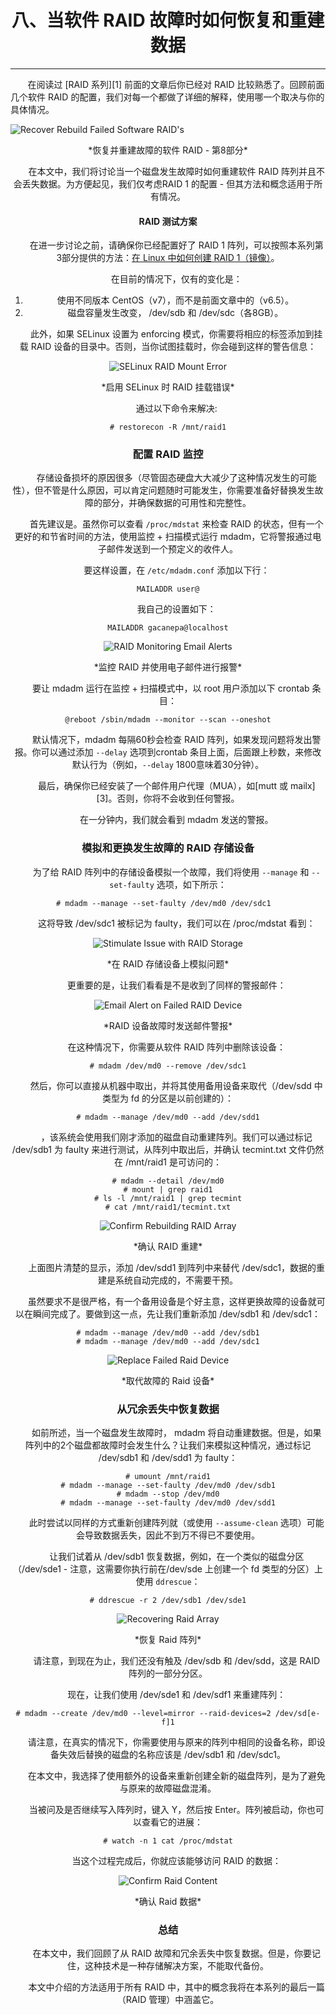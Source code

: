 # <center>八、当软件 RAID 故障时如何恢复和重建数据
--------
&nbsp;&nbsp;&nbsp;&nbsp;&nbsp;&nbsp;&nbsp;在阅读过 [RAID 系列][1] 前面的文章后你已经对 RAID 比较熟悉了。回顾前面几个软件 RAID 的配置，我们对每一个都做了详细的解释，使用哪一个取决与你的具体情况。

![Recover Rebuild Failed Software RAID's](http://www.tecmint.com/wp-content/uploads/2015/10/Recover-Rebuild-Failed-Software-RAID.png)
<center>*恢复并重建故障的软件 RAID - 第8部分*

&nbsp;&nbsp;&nbsp;&nbsp;&nbsp;&nbsp;&nbsp;在本文中，我们将讨论当一个磁盘发生故障时如何重建软件 RAID 阵列并且不会丢失数据。为方便起见，我们仅考虑RAID 1 的配置 - 但其方法和概念适用于所有情况。

#### RAID 测试方案 ####

&nbsp;&nbsp;&nbsp;&nbsp;&nbsp;&nbsp;&nbsp;在进一步讨论之前，请确保你已经配置好了 RAID 1 阵列，可以按照本系列第3部分提供的方法：[在 Linux 中如何创建 RAID 1（镜像）](2)。

&nbsp;&nbsp;&nbsp;&nbsp;&nbsp;&nbsp;&nbsp;在目前的情况下，仅有的变化是：

1. 使用不同版本 CentOS（v7），而不是前面文章中的（v6.5）。
2. 磁盘容量发生改变， /dev/sdb 和 /dev/sdc（各8GB）。

&nbsp;&nbsp;&nbsp;&nbsp;&nbsp;&nbsp;&nbsp;此外，如果 SELinux 设置为 enforcing 模式，你需要将相应的标签添加到挂载 RAID 设备的目录中。否则，当你试图挂载时，你会碰到这样的警告信息：

![SELinux RAID Mount Error](http://www.tecmint.com/wp-content/uploads/2015/10/SELinux-RAID-Mount-Error.png)
<center>*启用 SELinux 时 RAID 挂载错误*

&nbsp;&nbsp;&nbsp;&nbsp;&nbsp;&nbsp;&nbsp;通过以下命令来解决:

    # restorecon -R /mnt/raid1

### 配置 RAID 监控 ###

&nbsp;&nbsp;&nbsp;&nbsp;&nbsp;&nbsp;&nbsp;存储设备损坏的原因很多（尽管固态硬盘大大减少了这种情况发生的可能性），但不管是什么原因，可以肯定问题随时可能发生，你需要准备好替换发生故障的部分，并确保数据的可用性和完整性。

&nbsp;&nbsp;&nbsp;&nbsp;&nbsp;&nbsp;&nbsp;首先建议是。虽然你可以查看 `/proc/mdstat` 来检查 RAID 的状态，但有一个更好的和节省时间的方法，使用监控 + 扫描模式运行 mdadm，它将警报通过电子邮件发送到一个预定义的收件人。

&nbsp;&nbsp;&nbsp;&nbsp;&nbsp;&nbsp;&nbsp;要这样设置，在 `/etc/mdadm.conf` 添加以下行：

    MAILADDR user@

&nbsp;&nbsp;&nbsp;&nbsp;&nbsp;&nbsp;&nbsp;我自己的设置如下：

    MAILADDR gacanepa@localhost

![RAID Monitoring Email Alerts](http://www.tecmint.com/wp-content/uploads/2015/10/RAID-Monitoring-Email-Alerts.png)
<center>*监控 RAID 并使用电子邮件进行报警*

&nbsp;&nbsp;&nbsp;&nbsp;&nbsp;&nbsp;&nbsp;要让 mdadm 运行在监控 + 扫描模式中，以 root 用户添加以下 crontab 条目：

    @reboot /sbin/mdadm --monitor --scan --oneshot

&nbsp;&nbsp;&nbsp;&nbsp;&nbsp;&nbsp;&nbsp;默认情况下，mdadm 每隔60秒会检查 RAID 阵列，如果发现问题将发出警报。你可以通过添加 `--delay` 选项到crontab 条目上面，后面跟上秒数，来修改默认行为（例如，`--delay` 1800意味着30分钟）。

&nbsp;&nbsp;&nbsp;&nbsp;&nbsp;&nbsp;&nbsp;最后，确保你已经安装了一个邮件用户代理（MUA），如[mutt 或 mailx][3]。否则，你将不会收到任何警报。

&nbsp;&nbsp;&nbsp;&nbsp;&nbsp;&nbsp;&nbsp;在一分钟内，我们就会看到 mdadm 发送的警报。

### 模拟和更换发生故障的 RAID 存储设备 ###

&nbsp;&nbsp;&nbsp;&nbsp;&nbsp;&nbsp;&nbsp;为了给 RAID 阵列中的存储设备模拟一个故障，我们将使用 `--manage` 和 `--set-faulty` 选项，如下所示：

    # mdadm --manage --set-faulty /dev/md0 /dev/sdc1  

&nbsp;&nbsp;&nbsp;&nbsp;&nbsp;&nbsp;&nbsp;这将导致 /dev/sdc1 被标记为 faulty，我们可以在 /proc/mdstat 看到：

![Stimulate Issue with RAID Storage](http://www.tecmint.com/wp-content/uploads/2015/10/Stimulate-Issue-with-RAID-Storage.png)
<center>*在 RAID 存储设备上模拟问题*

&nbsp;&nbsp;&nbsp;&nbsp;&nbsp;&nbsp;&nbsp;更重要的是，让我们看看是不是收到了同样的警报邮件：

![Email Alert on Failed RAID Device](http://www.tecmint.com/wp-content/uploads/2015/10/Email-Alert-on-Failed-RAID-Device.png)
<center>*RAID 设备故障时发送邮件警报*

&nbsp;&nbsp;&nbsp;&nbsp;&nbsp;&nbsp;&nbsp;在这种情况下，你需要从软件 RAID 阵列中删除该设备：

    # mdadm /dev/md0 --remove /dev/sdc1

&nbsp;&nbsp;&nbsp;&nbsp;&nbsp;&nbsp;&nbsp;然后，你可以直接从机器中取出，并将其使用备用设备来取代（/dev/sdd 中类型为 fd 的分区是以前创建的）：

    # mdadm --manage /dev/md0 --add /dev/sdd1

&nbsp;&nbsp;&nbsp;&nbsp;&nbsp;&nbsp;&nbsp;，该系统会使用我们刚才添加的磁盘自动重建阵列。我们可以通过标记 /dev/sdb1 为 faulty 来进行测试，从阵列中取出后，并确认 tecmint.txt 文件仍然在 /mnt/raid1 是可访问的：

    # mdadm --detail /dev/md0
    # mount | grep raid1
    # ls -l /mnt/raid1 | grep tecmint
    # cat /mnt/raid1/tecmint.txt

![Confirm Rebuilding RAID Array](http://www.tecmint.com/wp-content/uploads/2015/10/Rebuilding-RAID-Array.png)
<center>*确认 RAID 重建*

&nbsp;&nbsp;&nbsp;&nbsp;&nbsp;&nbsp;&nbsp;上面图片清楚的显示，添加 /dev/sdd1 到阵列中来替代 /dev/sdc1，数据的重建是系统自动完成的，不需要干预。

&nbsp;&nbsp;&nbsp;&nbsp;&nbsp;&nbsp;&nbsp;虽然要求不是很严格，有一个备用设备是个好主意，这样更换故障的设备就可以在瞬间完成了。要做到这一点，先让我们重新添加 /dev/sdb1 和 /dev/sdc1：

    # mdadm --manage /dev/md0 --add /dev/sdb1
    # mdadm --manage /dev/md0 --add /dev/sdc1

![Replace Failed Raid Device](http://www.tecmint.com/wp-content/uploads/2015/10/Replace-Failed-Raid-Device.png)
<center>*取代故障的 Raid 设备*

### 从冗余丢失中恢复数据 ###

&nbsp;&nbsp;&nbsp;&nbsp;&nbsp;&nbsp;&nbsp;如前所述，当一个磁盘发生故障时， mdadm 将自动重建数据。但是，如果阵列中的2个磁盘都故障时会发生什么？让我们来模拟这种情况，通过标记 /dev/sdb1 和 /dev/sdd1 为 faulty：

    # umount /mnt/raid1
    # mdadm --manage --set-faulty /dev/md0 /dev/sdb1
    # mdadm --stop /dev/md0
    # mdadm --manage --set-faulty /dev/md0 /dev/sdd1

&nbsp;&nbsp;&nbsp;&nbsp;&nbsp;&nbsp;&nbsp;此时尝试以同样的方式重新创建阵列就（或使用 `--assume-clean` 选项）可能会导致数据丢失，因此不到万不得已不要使用。

&nbsp;&nbsp;&nbsp;&nbsp;&nbsp;&nbsp;&nbsp;让我们试着从 /dev/sdb1 恢复数据，例如，在一个类似的磁盘分区（/dev/sde1 - 注意，这需要你执行前在/dev/sde 上创建一个 fd 类型的分区）上使用 `ddrescue`：

    # ddrescue -r 2 /dev/sdb1 /dev/sde1

![Recovering Raid Array](http://www.tecmint.com/wp-content/uploads/2015/10/Recovering-Raid-Array.png)
<center>*恢复 Raid 阵列*

&nbsp;&nbsp;&nbsp;&nbsp;&nbsp;&nbsp;&nbsp;请注意，到现在为止，我们还没有触及 /dev/sdb 和 /dev/sdd，这是 RAID 阵列的一部分分区。

&nbsp;&nbsp;&nbsp;&nbsp;&nbsp;&nbsp;&nbsp;现在，让我们使用 /dev/sde1 和 /dev/sdf1 来重建阵列：

    # mdadm --create /dev/md0 --level=mirror --raid-devices=2 /dev/sd[e-f]1

&nbsp;&nbsp;&nbsp;&nbsp;&nbsp;&nbsp;&nbsp;请注意，在真实的情况下，你需要使用与原来的阵列中相同的设备名称，即设备失效后替换的磁盘的名称应该是 /dev/sdb1 和 /dev/sdc1。

&nbsp;&nbsp;&nbsp;&nbsp;&nbsp;&nbsp;&nbsp;在本文中，我选择了使用额外的设备来重新创建全新的磁盘阵列，是为了避免与原来的故障磁盘混淆。

&nbsp;&nbsp;&nbsp;&nbsp;&nbsp;&nbsp;&nbsp;当被问及是否继续写入阵列时，键入 Y，然后按 Enter。阵列被启动，你也可以查看它的进展：

    # watch -n 1 cat /proc/mdstat

&nbsp;&nbsp;&nbsp;&nbsp;&nbsp;&nbsp;&nbsp;当这个过程完成后，你就应该能够访问 RAID 的数据：

![Confirm Raid Content](http://www.tecmint.com/wp-content/uploads/2015/10/Raid-Content.png)
<center>*确认 Raid 数据*

### 总结 ###

&nbsp;&nbsp;&nbsp;&nbsp;&nbsp;&nbsp;&nbsp;在本文中，我们回顾了从 RAID 故障和冗余丢失中恢复数据。但是，你要记住，这种技术是一种存储解决方案，不能取代备份。

&nbsp;&nbsp;&nbsp;&nbsp;&nbsp;&nbsp;&nbsp;本文中介绍的方法适用于所有 RAID 中，其中的概念我将在本系列的最后一篇（RAID 管理）中涵盖它。
